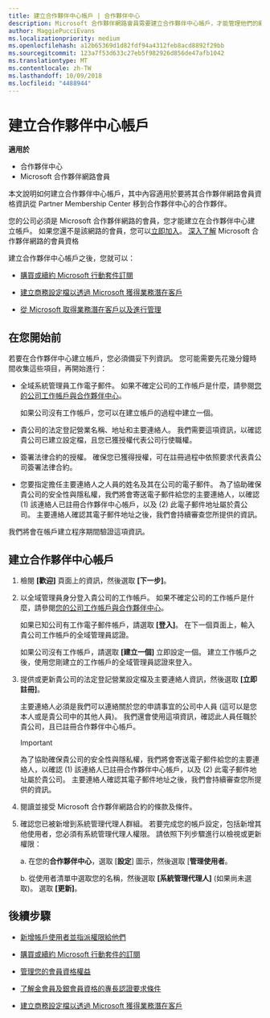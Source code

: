 ```yaml
---
title: 建立合作夥伴中心帳戶 | 合作夥伴中心
description: Microsoft 合作夥伴網路會員需要建立合作夥伴中心帳戶，才能管理他們的網路權益和專長認證，以及建立商務設定檔。
author: MaggiePucciEvans
ms.localizationpriority: medium
ms.openlocfilehash: a12b65369d1d82fdf94a4312feb8acd8892f29bb
ms.sourcegitcommit: 123a7f53d633c27eb5f982926d856de47afb1042
ms.translationtype: MT
ms.contentlocale: zh-TW
ms.lasthandoff: 10/09/2018
ms.locfileid: "4488944"
---
```

# <a name="create-a-partner-center-account"></a>建立合作夥伴中心帳戶

**適用於**

-   合作夥伴中心
-   Microsoft 合作夥伴網路會員


本文說明如何建立合作夥伴中心帳戶，其中內容適用於要將其合作夥伴網路會員資格資訊從 Partner Membership Center 移到合作夥伴中心的合作夥伴。 

您的公司必須是 Microsoft 合作夥伴網路的會員，您才能建立在合作夥伴中心建立帳戶。 如果您還不是該網路的會員，您可以[立即加入](https://partners.microsoft.com/PartnerProgram/simplifiedenrollment.aspx)。  [深入了解](https://partner.microsoft.com/membership) Microsoft 合作夥伴網路的會員資格  

建立合作夥伴中心帳戶之後，您就可以：

-   [購買或續約 Microsoft 行動套件訂閱](mpn-get-action-pack.md)

-   [建立商務設定檔以透過 Microsoft 獲得業務潛在客戶](create-a-marketing-profile.md)

-   [從 Microsoft 取得業務潛在客戶以及進行管理](responding-to-referrals.md)

## <a name="before-you-begin"></a>在您開始前

若要在合作夥伴中心建立帳戶，您必須備妥下列資訊。 您可能需要先花幾分鐘時間收集這些項目，再開始進行：

-   全域系統管理員工作電子郵件。 如果不確定公司的工作帳戶是什麼，請參閱[您的公司工作帳戶與合作夥伴中心](azure-active-directory-tenants-and-partner-center.md)。

    如果公司沒有工作帳戶，您可以在建立帳戶的過程中建立一個。 

-   貴公司的法定登記營業名稱、地址和主要連絡人。 我們需要這項資訊，以確認貴公司已建立設定檔，且您已獲授權代表公司行使職權。 

-   簽署法律合約的授權。 確保您已獲得授權，可在註冊過程中依照要求代表貴公司簽署法律合約。

-   您要指定擔任主要連絡人之人員的姓名及其在公司的電子郵件。 為了協助確保貴公司的安全性與隱私權，我們將會寄送電子郵件給您的主要連絡人，以確認 (1) 該連絡人已註冊合作夥伴中心帳戶，以及 (2) 此電子郵件地址屬於貴公司。 主要連絡人確認其電子郵件地址之後，我們會持續審查您所提供的資訊。

我們將會在帳戶建立程序期間驗證這項資訊。 
 
## <a name="create-a-partner-center-account"></a>建立合作夥伴中心帳戶

1.  檢閱 **\[歡迎\]** 頁面上的資訊，然後選取 **\[下一步\]**。

2.  以全域管理員身分登入貴公司的工作帳戶。 如果不確定公司的工作帳戶是什麼，請參閱[您的公司工作帳戶與合作夥伴中心](azure-active-directory-tenants-and-partner-center.md)。

    如果已知公司有工作電子郵件帳戶，請選取 **\[登入\]**。 在下一個頁面上，輸入貴公司工作帳戶的全域管理員認證。 

    如果公司沒有工作帳戶，請選取 **\[建立一個\]** 立即設定一個。 建立工作帳戶之後，使用您剛建立的工作帳戶的全域管理員認證來登入。

3.  提供或更新貴公司的法定登記營業設定檔及主要連絡人資訊，然後選取 **\[立即註冊\]**。 

    主要連絡人必須是我們可以連絡關於您的申請事宜的公司中人員 (這可以是您本人或是貴公司中的其他人員)。 我們還會使用這項資訊，確認此人員任職於貴公司，且已註冊合作夥伴中心帳戶。

    > [!IMPORTANT]  
    > 為了協助確保貴公司的安全性與隱私權，我們將會寄送電子郵件給您的主要連絡人，以確認 (1) 該連絡人已註冊合作夥伴中心帳戶，以及 (2) 此電子郵件地址屬於貴公司。 主要連絡人確認其電子郵件地址之後，我們會持續審查您所提供的資訊。

4.  閱讀並接受 Microsoft 合作夥伴網路合約的條款及條件。 

5.  確認您已被新增到系統管理代理人群組。 若要完成您的帳戶設定，包括新增其他使用者，您必須有系統管理代理人權限。 請依照下列步驟進行以檢視或更新權限：

    a. 在您的**合作夥伴中心**，選取 [**設定**] 圖示，然後選取 [**管理使用者**。  

    b. 從使用者清單中選取您的名稱，然後選取 **\[系統管理代理人\]** (如果尚未選取)。 選取 **\[更新\]**。  

## <a name="next-steps"></a>後續步驟

-   [新增帳戶使用者並指派權限給他們](create-user-accounts-and-set-permissions.md)

-   [購買或續約 Microsoft 行動套件的訂閱](mpn-get-action-pack.md)

-   [管理您的會員資格權益](manage-your-partner-network-benefits.md)

-   [了解金會員及銀會員資格的專長認證要求條件](https://partner.microsoft.com/membership/competencies)

-   [建立商務設定檔以透過 Microsoft 獲得業務潛在客戶](create-a-marketing-profile.md)